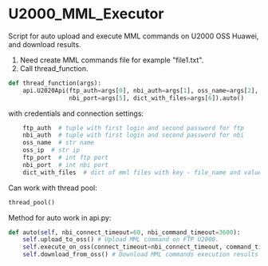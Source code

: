 # U2000_MML_Executor

Script for auto upload and execute MML commands on U2000 OSS Huawei, and download results.

1. Need create MML commands file for example "file1.txt".
2. Call thread_function.

```python
def thread_function(args):
    api.U2020Api(ftp_auth=args[0], nbi_auth=args[1], oss_name=args[2], oss_ip=args[3], ftp_port=args[4],
                 nbi_port=args[5], dict_with_files=args[6]).auto()
```

with credentials and connection settings: 

```python
    ftp_auth  # tuple with first login and second password for ftp
    nbi_auth  # tuple with first login and second password for nbi
    oss_name  # str name
    oss_ip  # str ip
    ftp_port  # int ftp port
    nbi_port  # int nbi port
    dict_with_files  # dict of mml files with key - file_name and value - file_path
```

Can work with thread pool:

```python
thread_pool()
```

Method for auto work in api.py:

```python
def auto(self, nbi_connect_timeout=60, nbi_command_timeout=3600):
    self.upload_to_oss() # Upload MML command on FTP U2000.
    self.execute_on_oss(connect_timeout=nbi_connect_timeout, command_timeout=nbi_command_timeout) # Execute MML commands on NBI U2000.
    self.download_from_oss() # Download MML commands execution results on FTP from U2000.
```
